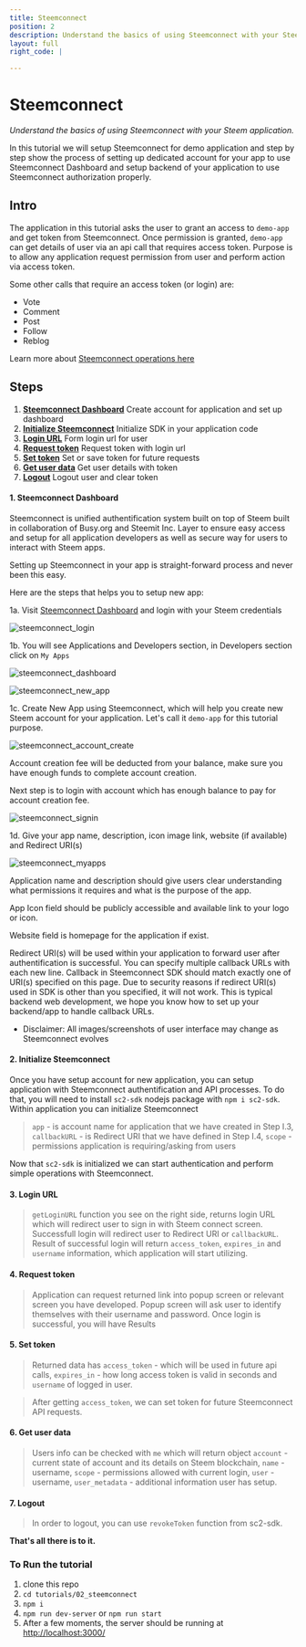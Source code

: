 ```yaml
---
title: Steemconnect
position: 2
description: Understand the basics of using Steemconnect with your Steem application
layout: full
right_code: |

---
```

# Steemconnect

_Understand the basics of using Steemconnect with your Steem application._

In this tutorial we will setup Steemconnect for demo application and step by step show the process of setting up dedicated account for your app to use Steemconnect Dashboard and setup backend of your application to use Steemconnect authorization properly.

## Intro

The application in this tutorial asks the user to grant an access to `demo-app` and get token from Steemconnect. Once permission is granted, `demo-app` can get details of user via an api call that requires access token.
Purpose is to allow any application request permission from user and perform action via access token.

Some other calls that require an access token (or login) are:

*   Vote
*   Comment
*   Post
*   Follow
*   Reblog

Learn more about [Steemconnect operations here](https://github.com/steemit/steemconnect-sdk)

## Steps

1.  [**Steemconnect Dashboard**](#sc-dashboard) Create account for application and set up dashboard
1.  [**Initialize Steemconnect**](#init-sc) Initialize SDK in your application code
1.  [**Login URL**](#login-url) Form login url for user
1.  [**Request token**](#request-token) Request token with login url
1.  [**Set token**](#set-token) Set or save token for future requests
1.  [**Get user data**](#get-user) Get user details with token
1.  [**Logout**](#logout) Logout user and clear token

#### 1. Steemconnect Dashboard<a name="sc-dashboard"></a>

Steemconnect is unified authentification system built on top of Steem built in collaboration of Busy.org and Steemit Inc.
Layer to ensure easy access and setup for all application developers as well as secure way for users to interact with Steem apps.

Setting up Steemconnect in your app is straight-forward process and never been this easy.

Here are the steps that helps you to setup new app:

1a. Visit [Steemconnect Dashboard](https://steemconnect.com/dashboard) and login with your Steem credentials

![steemconnect_login](https://github.com/steemit/devportal-tutorials-js/blob/master/tutorials/02_steemconnect/images/steemconnect_login.png?raw=true)

1b. You will see Applications and Developers section, in Developers section click on `My Apps`

![steemconnect_dashboard](https://github.com/steemit/devportal-tutorials-js/blob/master/tutorials/02_steemconnect/images/steemconnect_dashboard.png?raw=true)

![steemconnect_new_app](https://github.com/steemit/devportal-tutorials-js/blob/master/tutorials/02_steemconnect/images/steemconnect_new_app.png?raw=true)

1c. Create New App using Steemconnect, which will help you create new Steem account for your application. Let's call it `demo-app` for this tutorial purpose.

![steemconnect_account_create](https://github.com/steemit/devportal-tutorials-js/blob/master/tutorials/02_steemconnect/images/steemconnect_account_create.png?raw=true)

Account creation fee will be deducted from your balance, make sure you have enough funds to complete account creation.

Next step is to login with account which has enough balance to pay for account creation fee.

![steemconnect_signin](https://github.com/steemit/devportal-tutorials-js/blob/master/tutorials/02_steemconnect/images/steemconnect_signin.png?raw=true)

1d. Give your app name, description, icon image link, website (if available) and Redirect URI(s)

![steemconnect_myapps](https://github.com/steemit/devportal-tutorials-js/blob/master/tutorials/02_steemconnect/images/steemconnect_myapps.png?raw=true)

Application name and description should give users clear understanding what permissions it requires and what is the purpose of the app.

App Icon field should be publicly accessible and available link to your logo or icon.

Website field is homepage for the application if exist.

Redirect URI(s) will be used within your application to forward user after authentification is successful. You can specify multiple callback URLs with each new line. Callback in Steemconnect SDK should match exactly one of URI(s) specified on this page. Due to security reasons if redirect URI(s) used in SDK is other than you specified, it will not work.
This is typical backend web development, we hope you know how to set up your backend/app to handle callback URLs.

*   Disclaimer: All images/screenshots of user interface may change as Steemconnect evolves

#### 2. Initialize Steemconnect<a name="init-sc"></a>

Once you have setup account for new application, you can setup application with Steemconnect authentification and API processes.
To do that, you will need to install `sc2-sdk` nodejs package with `npm i sc2-sdk`.
Within application you can initialize Steemconnect

> `app` - is account name for application that we have created in Step I.3, `callbackURL` - is Redirect URI that we have defined in Step I.4, `scope` - permissions application is requiring/asking from users

Now that `sc2-sdk` is initialized we can start authentication and perform simple operations with Steemconnect.

#### 3. Login URL<a name="login-url"></a>

> `getLoginURL` function you see on the right side, returns login URL which will redirect user to sign in with Steem connect screen. Successfull login will redirect user to Redirect URI or `callbackURL`. Result of successful login will return `access_token`, `expires_in` and `username` information, which application will start utilizing.

#### 4. Request token<a name="request-token"></a>

> Application can request returned link into popup screen or relevant screen you have developed. Popup screen will ask user to identify themselves with their username and password. Once login is successful, you will have Results

#### 5. Set token<a name="set-token"></a>

> Returned data has `access_token` - which will be used in future api calls, `expires_in` - how long access token is valid in seconds and `username` of logged in user.

> After getting `access_token`, we can set token for future Steemconnect API requests.

#### 6. Get user data<a name="get-user"></a>

> Users info can be checked with `me` which will return object
> `account` - current state of account and its details on Steem blockchain, `name` - username, `scope` - permissions allowed with current login, `user` - username, `user_metadata` - additional information user has setup.

#### 7. Logout<a name="logout"></a>

> In order to logout, you can use `revokeToken` function from sc2-sdk.

**That's all there is to it.**

### To Run the tutorial

1.  clone this repo
1.  `cd tutorials/02_steemconnect`
1.  `npm i`
1.  `npm run dev-server` or `npm run start`
1.  After a few moments, the server should be running at [http://localhost:3000/](http://localhost:3000/)
